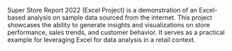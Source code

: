 Super Store Report 2022 (Excel Project) is a demonstration of an Excel-based analysis on sample data sourced from the internet. This project showcases the ability to generate insights and visualizations on store performance, sales trends, and customer behavior. It serves as a practical example for leveraging Excel for data analysis in a retail context.

